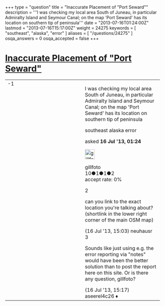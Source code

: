 +++
type = "question"
title = "Inaccurate Placement of &quot;Port Seward&quot;"
description = '''I was checking my local area South of Juneau, in particular Admiralty Island and Seymour Canal; on the map &#x27;Port Seward&#x27; has its location on southern tip of peninsula'''
date = "2013-07-16T01:24:00Z"
lastmod = "2013-07-16T15:17:00Z"
weight = 24275
keywords = [ "southeast", "alaska", "error" ]
aliases = [ "/questions/24275" ]
osqa_answers = 0
osqa_accepted = false
+++

<div class="headNormal">

# [Inaccurate Placement of "Port Seward"](/questions/24275/inaccurate-placement-of-port-seward)

</div>

<div id="main-body">

<div id="askform">

<table id="question-table" style="width:100%;">
<colgroup>
<col style="width: 50%" />
<col style="width: 50%" />
</colgroup>
<tbody>
<tr>
<td style="width: 30px; vertical-align: top"><div class="vote-buttons">
<span id="post-24275-upvote" class="ajax-command post-vote up" rel="nofollow" title="I like this post (click again to cancel)"> </span>
<div id="post-24275-score" class="post-score" title="current number of votes">
-1
</div>
<span id="post-24275-downvote" class="ajax-command post-vote down" rel="nofollow" title="I dont like this post (click again to cancel)"> </span> <span id="favorite-mark" class="ajax-command favorite-mark" rel="nofollow" title="mark/unmark this question as favorite (click again to cancel)"> </span>
<div id="favorite-count" class="favorite-count">
&#10;</div>
</div></td>
<td><div id="item-right">
<div class="question-body">
<p>I was checking my local area South of Juneau, in particular Admiralty Island and Seymour Canal; on the map 'Port Seward' has its location on southern tip of peninsula</p>
</div>
<div id="question-tags" class="tags-container tags">
<span class="post-tag tag-link-southeast" rel="tag" title="see questions tagged &#39;southeast&#39;">southeast</span> <span class="post-tag tag-link-alaska" rel="tag" title="see questions tagged &#39;alaska&#39;">alaska</span> <span class="post-tag tag-link-error" rel="tag" title="see questions tagged &#39;error&#39;">error</span>
</div>
<div id="question-controls" class="post-controls">
&#10;</div>
<div class="post-update-info-container">
<div class="post-update-info post-update-info-user">
<p>asked <strong>16 Jul '13, 01:24</strong></p>
<img src="https://secure.gravatar.com/avatar/959d7c480c9b3a28dcf0e9d69eef7235?s=32&amp;d=identicon&amp;r=g" class="gravatar" width="32" height="32" alt="gillfoto&#39;s gravatar image" />
<p><span>gillfoto</span><br />
<span class="score" title="10 reputation points">10</span><span title="1 badges"><span class="badge1">●</span><span class="badgecount">1</span></span><span title="1 badges"><span class="silver">●</span><span class="badgecount">1</span></span><span title="2 badges"><span class="bronze">●</span><span class="badgecount">2</span></span><br />
<span class="accept_rate" title="Rate of the user&#39;s accepted answers">accept rate:</span> <span title="gillfoto has no accepted answers">0%</span></p>
</div>
</div>
<div id="comments-container-24275" class="comments-container">
<span id="24284"></span>
<div id="comment-24284" class="comment">
<div id="post-24284-score" class="comment-score">
2
</div>
<div class="comment-text">
<p>can you link to the exact location you're talking about? (shortlink in the lower right corner of the main OSM map)</p>
</div>
<div id="comment-24284-info" class="comment-info">
<span class="comment-age">(16 Jul '13, 15:03)</span> <span class="comment-user userinfo">neuhausr</span>
</div>
</div>
<span id="24285"></span>
<div id="comment-24285" class="comment">
<div id="post-24285-score" class="comment-score">
3
</div>
<div class="comment-text">
<p>Sounds like just using e.g. the <span>error reporting via "notes"</span> would have been the better solution than to post the report here on this site. Or is there any question, gillfoto?</p>
</div>
<div id="comment-24285-info" class="comment-info">
<span class="comment-age">(16 Jul '13, 15:17)</span> <span class="comment-user userinfo">aseerel4c26 ♦</span>
</div>
</div>
</div>
<div id="comment-tools-24275" class="comment-tools">
&#10;</div>
<div class="clear">
&#10;</div>
<div id="comment-24275-form-container" class="comment-form-container">
&#10;</div>
<div class="clear">
&#10;</div>
</div></td>
</tr>
</tbody>
</table>

</div>

</div>

